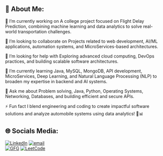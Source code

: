 💫 About Me:
---------------------------------------------------------------------------------------------------------------------------------------------------------------------------------------------------------------------

🚀 I’m currently working on
A college project focused on Flight Delay Prediction, combining machine learning and data analytics to solve real-world transportation challenges.


👥 I’m looking to collaborate on
Projects related to web development, AI/ML applications, automation systems, and MicroServices-based architectures.


🤝 I’m looking for help with
Exploring advanced cloud computing, DevOps practices, and building scalable software architectures.


🌱 I’m currently learning
Java, MySQL, MongoDB, API development, MicroServices, Deep Learning, and Natural Language Processing (NLP) to broaden my expertise in backend and AI systems.


💬 Ask me about
Problem solving, Java, Python, Operating Systems, Networking, Databases, and building efficient and secure APIs.


⚡ Fun fact
I blend engineering and coding to create impactful software solutions and analyze automobile systems using data analytics! 🚗📊


## 🌐 Socials Media:
[![LinkedIn](https://img.shields.io/badge/LinkedIn-%230077B5.svg?logo=linkedin&logoColor=white)](https://www.linkedin.com/in/ameer-maawiya-81345b299/)             [![email](https://img.shields.io/badge/Email-D14836?logo=gmail&logoColor=white)](mailto:gn2490@myamu.ac.in)                                                        
[![GFG](https://img.shields.io/badge/GFG-1F8ACB?logo=geeksforgeeks&logoColor=white)](https://www.geeksforgeeks.org/user/maawiyaahjf9/)
[![LeetCode](https://img.shields.io/badge/LeetCode-FFA116?logo=leetcode&logoColor=white)](https://leetcode.com/u/maawiya9905/)



<!---
Maawiya06/Maawiya06 is a ✨ special ✨ repository because its `README.md` (this file) appears on your GitHub profile.
You can click the Preview link to take a look at your changes.
--->
